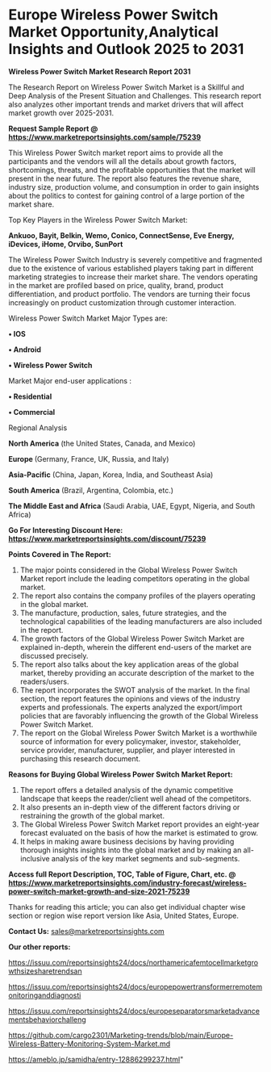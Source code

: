 # Europe Wireless Power Switch Market Opportunity,Analytical Insights and Outlook 2025 to 2031

<strong>Wireless Power Switch Market Research Report 2031</strong>

The Research Report on Wireless Power Switch Market is a Skillful and Deep Analysis of the Present Situation and Challenges. This research report also analyzes other important trends and market drivers that will affect market growth over 2025-2031.

<strong>Request Sample Report @ <a href=https://www.marketreportsinsights.com/sample/75239>https://www.marketreportsinsights.com/sample/75239</a></strong>

This Wireless Power Switch market report aims to provide all the participants and the vendors will all the details about growth factors, shortcomings, threats, and the profitable opportunities that the market will present in the near future. The report also features the revenue share, industry size, production volume, and consumption in order to gain insights about the politics to contest for gaining control of a large portion of the market share.

Top Key Players in the Wireless Power Switch Market:

<strong>Ankuoo, Bayit, Belkin, Wemo, Conico, ConnectSense, Eve Energy, iDevices, iHome, Orvibo, SunPort</strong>

The Wireless Power Switch Industry is severely competitive and fragmented due to the existence of various established players taking part in different marketing strategies to increase their market share. The vendors operating in the market are profiled based on price, quality, brand, product differentiation, and product portfolio. The vendors are turning their focus increasingly on product customization through customer interaction.

Wireless Power Switch Market Major Types are:

<strong>• IOS

• Android

• Wireless Power Switch</strong>

Market Major end-user applications :

<strong>• Residential

• Commercial</strong>

Regional Analysis

</u><strong><b>North America</b></strong> (the United States, Canada, and Mexico)

<strong><b>Europe </b></strong>(Germany, France, UK, Russia, and Italy)

<strong><b>Asia-Pacific</b></strong> (China, Japan, Korea, India, and Southeast Asia)

<strong><b>South America</b></strong> (Brazil, Argentina, Colombia, etc.)

<strong><b>The Middle East and Africa</b></strong> (Saudi Arabia, UAE, Egypt, Nigeria, and South Africa)

<strong>Go For Interesting Discount Here: <a href=https://www.marketreportsinsights.com/discount/75239>https://www.marketreportsinsights.com/discount/75239</a></strong>

<strong>Points Covered in The Report:</strong>
<ol>
  <li>The major points considered in the Global Wireless Power Switch Market report include the leading competitors operating in the global market.</li>
  <li>The report also contains the company profiles of the players operating in the global market.</li>
  <li>The manufacture, production, sales, future strategies, and the technological capabilities of the leading manufacturers are also included in the report.</li>
  <li>The growth factors of the Global Wireless Power Switch Market are explained in-depth, wherein the different end-users of the market are discussed precisely.</li>
  <li>The report also talks about the key application areas of the global market, thereby providing an accurate description of the market to the readers/users.</li>
  <li>The report incorporates the SWOT analysis of the market. In the final section, the report features the opinions and views of the industry experts and professionals. The experts analyzed the export/import policies that are favorably influencing the growth of the Global Wireless Power Switch Market.</li>
  <li>The report on the Global Wireless Power Switch Market is a worthwhile source of information for every policymaker, investor, stakeholder, service provider, manufacturer, supplier, and player interested in purchasing this research document.</li>
</ol>
<strong>Reasons for Buying Global Wireless Power Switch Market Report:</strong>

<ol>
  <li>The report offers a detailed analysis of the dynamic competitive landscape that keeps the reader/client well ahead of the competitors.</li>
  <li>It also presents an in-depth view of the different factors driving or restraining the growth of the global market.</li>
  <li>The Global Wireless Power Switch Market report provides an eight-year forecast evaluated on the basis of how the market is estimated to grow.</li>
  <li>It helps in making aware business decisions by having providing thorough insights insights into the global market and by making an all-inclusive analysis of the key market segments and sub-segments.</li>
</ol>
<strong>Access full Report Description, TOC, Table of Figure, Chart, etc. @ <a href=https://www.marketreportsinsights.com/industry-forecast/wireless-power-switch-market-growth-and-size-2021-75239>https://www.marketreportsinsights.com/industry-forecast/wireless-power-switch-market-growth-and-size-2021-75239</a></strong>


Thanks for reading this article; you can also get individual chapter wise section or region wise report version like Asia, United States, Europe.

<strong>Contact Us:</strong>
sales@marketreportsinsights.com

<strong>Our other reports:</strong>

<a href=https://issuu.com/reportsinsights24/docs/northamericafemtocellmarketgrowthsizesharetrendsan>https://issuu.com/reportsinsights24/docs/northamericafemtocellmarketgrowthsizesharetrendsan</a>

<a href=https://issuu.com/reportsinsights24/docs/europepowertransformerremotemonitoringanddiagnosti>https://issuu.com/reportsinsights24/docs/europepowertransformerremotemonitoringanddiagnosti</a>

<a href=https://issuu.com/reportsinsights24/docs/europeseparatorsmarketadvancementsbehaviorchalleng>https://issuu.com/reportsinsights24/docs/europeseparatorsmarketadvancementsbehaviorchalleng</a>

<a href=https://github.com/cargo2301/Marketing-trends/blob/main/Europe-Wireless-Battery-Monitoring-System-Market.md>https://github.com/cargo2301/Marketing-trends/blob/main/Europe-Wireless-Battery-Monitoring-System-Market.md</a>

<a href=https://ameblo.jp/samidha/entry-12886299237.html>https://ameblo.jp/samidha/entry-12886299237.html</a>"

